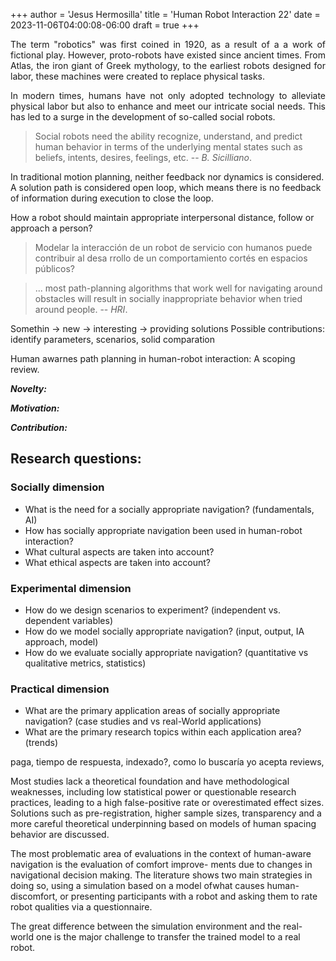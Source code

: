+++
author = 'Jesus Hermosilla'
title = 'Human Robot Interaction 22'
date = 2023-11-06T04:00:08-06:00
draft = true
+++

<div style="text-align: justify">
The term "robotics" was first coined in 1920, as a result of a a work of fictional play. However, proto-robots have existed since ancient times. From Atlas, the iron giant of Greek mythology, to the earliest robots designed for labor, these machines were created to replace physical tasks.

In modern times, humans have not only adopted technology to alleviate physical labor but also to enhance and meet our intricate social needs. This has led to a surge in the development of so-called social robots.
</div>

> Social robots need the ability recognize, understand, and predict human behavior in terms of the underlying mental states such as beliefs, intents, desires, feelings, etc.
> -- <cite>B. Sicilliano</cite>.

In traditional motion planning, neither feedback nor dynamics is considered. A solution path is considered open loop, which means there is no feedback of information during execution to close the loop.

How a robot should maintain appropriate interpersonal distance, follow or approach a person?

> Modelar la interacción de un robot de servicio con humanos puede contribuir al desa rrollo de un comportamiento cortés en espacios públicos?

> ... most path-planning algorithms that work well for navigating around obstacles will result in socially inappropriate behavior when tried around people.
> -- <cite>HRI</cite>.

Somethin -> new -> interesting -> providing solutions
Possible contributions: identify parameters, scenarios, solid comparation

Human awarnes path planning in human-robot interaction: A scoping review.

***Novelty:*** 

***Motivation:***

***Contribution:***

## Research questions:

### Socially dimension
- What is the need for a socially appropriate navigation? (fundamentals, AI)
- How has socially appropriate navigation been used in human-robot interaction?
- What cultural aspects are taken into account?
- What ethical aspects are taken into account?

### Experimental dimension
- How do we design scenarios to experiment? (independent vs. dependent variables)
- How do we model socially appropriate navigation? (input, output, IA approach, model)
- How do we evaluate socially appropriate navigation? (quantitative vs qualitative metrics, statistics)

### Practical dimension
- What are the primary application areas of socially appropriate navigation? (case studies and vs real-World applications)
- What are the primary research topics within each application area? (trends)

paga, tiempo de respuesta, indexado?, como lo buscaría yo
acepta reviews,
 
Most studies lack a theoretical foundation and have methodological weaknesses, including low statistical power or questionable research practices, leading to a high false-positive rate or overestimated effect sizes. Solutions such as pre-registration, higher sample sizes, transparency and a more careful theoretical underpinning based on models of human spacing behavior are discussed.

The most problematic area of evaluations in the context of human-aware navigation is the evaluation of comfort improve- ments due to changes in navigational decision making. The literature shows two main strategies in doing so, using a simulation based on a model ofwhat causes human-discomfort, or presenting participants with a robot and asking them to rate robot qualities via a questionnaire.

The great difference between the simulation environment and the real-world one is the major challenge to transfer the trained model to a real robot. 